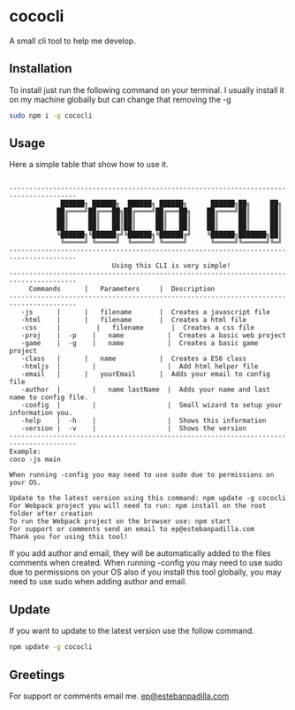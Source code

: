 # cococli
A small cli tool to help me develop.


## Installation
To install just run the following command on your terminal. I usually install it on my machine globally but can change that removing the -g
```bash
sudo npm i -g cococli 
```

## Usage
Here a simple table that show how to use it.
```

---------------------------------------------------------------------------------------     
             ██████╗ ██████╗  ██████╗ ██████╗      ██████╗██╗     ██╗
            ██╔════╝██╔═══██╗██╔════╝██╔═══██╗    ██╔════╝██║     ██║
            ██║     ██║   ██║██║     ██║   ██║    ██║     ██║     ██║
            ██║     ██║   ██║██║     ██║   ██║    ██║     ██║     ██║
            ╚██████╗╚██████╔╝╚██████╗╚██████╔╝    ╚██████╗███████╗██║
             ╚═════╝ ╚═════╝  ╚═════╝ ╚═════╝      ╚═════╝╚══════╝╚═╝                               
---------------------------------------------------------------------------------------
                          Using this CLI is very simple!                               
---------------------------------------------------------------------------------------
     Commands      |   Parameters     |  Description                                   
---------------------------------------------------------------------------------------
   -js      |  	   |   filename       |  Creates a javascript file                      
   -html    |  	   |   filename       |  Creates a html file                           
   -css     |	      |   filename       |  Creates a css file                            
   -proj    |  -p    |   name           |  Creates a basic web project                   
   -game    |  -g    |   name           |  Creates a basic game project                  
   -class   |  	   |   name           |  Creates a ES6 class                           
   -htmljs  |        |                  |  Add html helper file		               
   -email   |  	   |   yourEmail      |  Adds your email to config file                
   -author  |        |   name lastName  |  Adds your name and last name to config file.   
   -config  |        |     			    |  Small wizard to setup your information you.   
   -help    |  -h    |                  |  Shows this information                        
   -version |  -v    |                  |  Shows the version		                       
---------------------------------------------------------------------------------------
Example:
coco -js main

When running -config you may need to use sudo due to permissions on your OS.

Update to the latest version using this command: npm update -g cococli
For Webpack project you will need to run: npm install on the root folder after creation
To run the Webpack project on the browser use: npm start
For support or comments send an email to ep@estebanpadilla.com
Thank you for using this tool!
```
If you add author and email, they will be automatically added to the files comments when created.
When running -config you may need to use sudo due to permissions on your OS also if you install this tool globally, you may need to
use sudo when adding author and email. 

## Update
If you want to update to the latest version use the follow command.
```bash
npm update -g cococli
```

## Greetings
For support or comments email me.
ep@estebanpadilla.com
